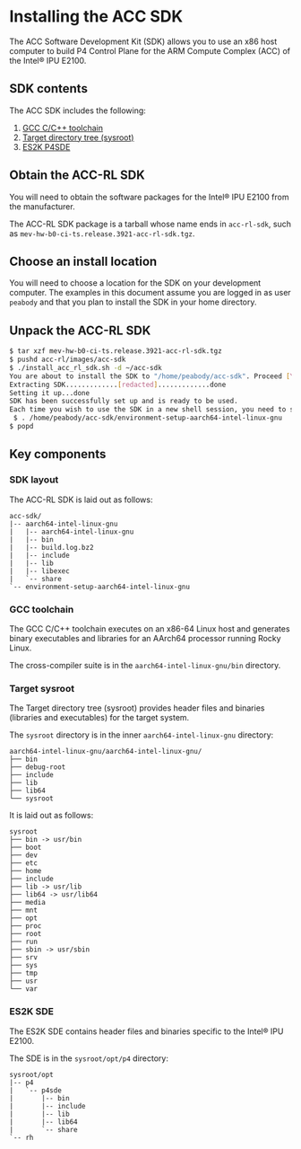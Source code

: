 # Installing the ACC SDK

The ACC Software Development Kit (SDK) allows you to use an x86 host
computer to build P4 Control Plane for the ARM Compute Complex (ACC) of the
Intel&reg; IPU E2100.

## SDK contents

The ACC SDK includes the following:

1. [GCC C/C++ toolchain](#gcc-toolchain)
2. [Target directory tree (sysroot)](#target-sysroot)
3. [ES2K P4SDE](#es2k-sde)

## Obtain the ACC-RL SDK

You will need to obtain the software packages for the Intel&reg; IPU E2100
from the manufacturer.

The ACC-RL SDK package is a tarball whose name ends in `acc-rl-sdk`, such
as `mev-hw-b0-ci-ts.release.3921-acc-rl-sdk.tgz`.

## Choose an install location

You will need to choose a location for the SDK on your development computer.
The examples in this document assume you are logged in as user `peabody` and
that you plan to install the SDK in your home directory.

## Unpack the ACC-RL SDK

```bash
$ tar xzf mev-hw-b0-ci-ts.release.3921-acc-rl-sdk.tgz
$ pushd acc-rl/images/acc-sdk
$ ./install_acc_rl_sdk.sh -d ~/acc-sdk
You are about to install the SDK to "/home/peabody/acc-sdk". Proceed [Y/n]? y
Extracting SDK.............[redacted].............done
Setting it up...done
SDK has been successfully set up and is ready to be used.
Each time you wish to use the SDK in a new shell session, you need to source the environment setup script e.g.
 $ . /home/peabody/acc-sdk/environment-setup-aarch64-intel-linux-gnu
$ popd
```

## Key components

### SDK layout

The  ACC-RL SDK is laid out as follows:

```text
acc-sdk/
|-- aarch64-intel-linux-gnu
|   |-- aarch64-intel-linux-gnu
|   |-- bin
|   |-- build.log.bz2
|   |-- include
|   |-- lib
|   |-- libexec
|   `-- share
`-- environment-setup-aarch64-intel-linux-gnu
```

### GCC toolchain

The GCC C/C++ toolchain executes on an x86-64 Linux host and generates binary
executables and libraries for an AArch64 processor running Rocky Linux.

The cross-compiler suite is in the `aarch64-intel-linux-gnu/bin` directory.

### Target sysroot

The Target directory tree (sysroot) provides header files and binaries
(libraries and executables) for the target system.

The `sysroot` directory is in the inner `aarch64-intel-linux-gnu` directory:

```text
aarch64-intel-linux-gnu/aarch64-intel-linux-gnu/
├── bin
├── debug-root
├── include
├── lib
├── lib64
└── sysroot
```

It is laid out as follows:

```text
sysroot
├── bin -> usr/bin
├── boot
├── dev
├── etc
├── home
├── include
├── lib -> usr/lib
├── lib64 -> usr/lib64
├── media
├── mnt
├── opt
├── proc
├── root
├── run
├── sbin -> usr/sbin
├── srv
├── sys
├── tmp
├── usr
└── var
```

### ES2K SDE

The ES2K SDE contains header files and binaries specific to the
Intel&reg; IPU E2100.

The SDE is in the `sysroot/opt/p4` directory:

```text
sysroot/opt
|-- p4
|   `-- p4sde
|       |-- bin
|       |-- include
|       |-- lib
|       |-- lib64
|       `-- share
`-- rh
```
